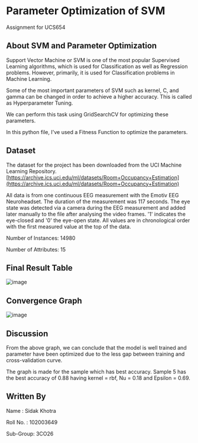 # Parameter Optimization of SVM
Assignment for UCS654

## About SVM and Parameter Optimization

Support Vector Machine or SVM is one of the most popular Supervised Learning algorithms, which is used for Classification as well as Regression problems. However, primarily, it is used for Classification problems in Machine Learning.

Some of the most important parameters of SVM such as kernel, C, and gamma can be changed in order to achieve a higher accuracy. This is called as Hyperparameter Tuning. 

We can perform this task using GridSearchCV for optimizing these parameters.

In this python file, I've used a Fitness Function to optimize the parameters.

## Dataset

The dataset for the project has been downloaded from the UCI Machine Learning Repository.
[https://archive.ics.uci.edu/ml/datasets/Room+Occupancy+Estimation](https://archive.ics.uci.edu/ml/datasets/Room+Occupancy+Estimation)

All data is from one continuous EEG measurement with the Emotiv EEG Neuroheadset. The duration of the measurement was 117 seconds. The eye state was detected via a camera during the EEG measurement and added later manually to the file after analysing the video frames. '1' indicates the eye-closed and '0' the eye-open state. All values are in chronological order with the first measured value at the top of the data.


Number of Instances: 14980

Number of Attributes: 15

## Final Result Table

![image](https://user-images.githubusercontent.com/74672533/233187889-9c0fff68-1a19-4555-b458-0749af10c32f.png)


## Convergence Graph
![image](https://user-images.githubusercontent.com/74672533/233188106-8606f383-51c1-460f-9edc-3c755e38a913.png)


## Discussion
From the above graph, we can conclude that the model is well trained and parameter have been optimized due to the less gap between training and cross-validation curve.

The graph is made for the sample which has best accuracy. Sample 5 has the best accuracy of 0.88 having kernel = rbf, Nu = 0.18 and Epsilon = 0.69.

## Written By
Name : Sidak Khotra
  
Roll No. : 102003649

Sub-Group: 3CO26

